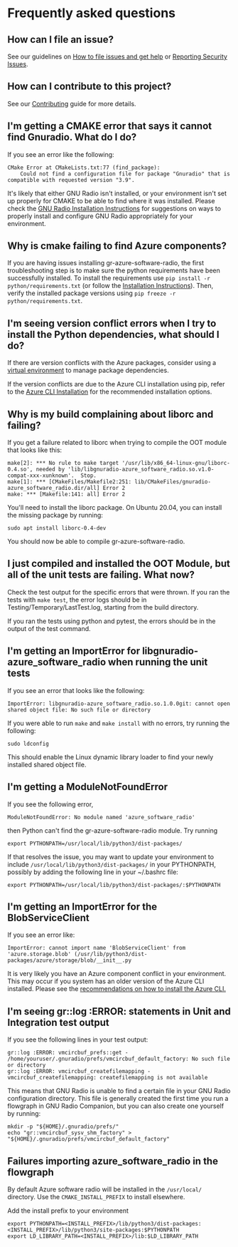 # Frequently asked questions

## How can I file an issue?
See our guidelines on [How to file issues and get help](../../SUPPORT.md) or [Reporting Security Issues](../../SECURITY.md#reporting-security-issues).

## How can I contribute to this project?
See our [Contributing](../../README.md#contributing) guide for more details.

## I'm getting a CMAKE error that says it cannot find Gnuradio. What do I do?
If you see an error like the following:

```
CMake Error at CMakeLists.txt:77 (find_package):
    Could not find a configuration file for package "Gnuradio" that is compatible with requested version "3.9".
```

It's likely that either GNU Radio isn't installed, or your environment isn't set up properly for CMAKE to be able to find where it was installed. Please check the [GNU Radio Installation Instructions](https://wiki.gnuradio.org/index.php/InstallingGR) for suggestions on ways to properly install and configure GNU Radio appropriately for your environment.

## Why is cmake failing to find Azure components?
If you are having issues installing gr-azure-software-radio, the first troubleshooting step is to make sure the python requirements have been successfully installed. To install the requirements use ``` pip install -r python/requirements.txt ```  (or follow the [Installation Instructions](../../README.md/#installing-azure-software-radio-oot)).
Then, verify the installed package versions using ``` pip freeze -r python/requirements.txt ```.

## I'm seeing version conflict errors when I try to install the Python dependencies, what should I do?
If there are version conflicts with the Azure packages, consider using a [virtual environment](https://docs.python.org/3/tutorial/venv.html) to manage package dependencies.

If the version conflicts are due to the Azure CLI installation using pip, refer to the [Azure CLI Installation][azure-cli-installation] for the recommended installation options.

## Why is my build complaining about liborc and failing?
If you get a failure related to liborc when trying to compile the OOT module that looks like this:
```
make[2]: *** No rule to make target '/usr/lib/x86_64-linux-gnu/liborc-0.4.so', needed by 'lib/libgnuradio-azure_software_radio.so.v1.0-compat-xxx-xunknown'.  Stop.
make[1]: *** [CMakeFiles/Makefile2:251: lib/CMakeFiles/gnuradio-azure_software_radio.dir/all] Error 2
make: *** [Makefile:141: all] Error 2
```

You'll need to install the liborc package. On Ubuntu 20.04, you can install the missing package by running:
```
sudo apt install liborc-0.4-dev
```

You should now be able to compile gr-azure-software-radio.

## I just compiled and installed the OOT Module, but all of the unit tests are failing. What now?
Check the test output for the specific errors that were thrown. If you ran the tests with `make test`, the error logs should be in Testing/Temporary/LastTest.log, starting from the build directory.

If you ran the tests using python and pytest, the errors should be in the output of the test command.


## I'm getting an ImportError for libgnuradio-azure_software_radio when running the unit tests
If you see an error that looks like the following:

```
ImportError: libgnuradio-azure_software_radio.so.1.0.0git: cannot open shared object file: No such file or directory
```

If you were able to run `make` and `make install` with no errors, try running the following:

```
sudo ldconfig
```

This should enable the Linux dynamic library loader to find your newly installed shared object file.

## I'm getting a ModuleNotFoundError
If you see the following error,

```
ModuleNotFoundError: No module named 'azure_software_radio'
```
then Python can't find the gr-azure-software-radio module. Try running

```
export PYTHONPATH=/usr/local/lib/python3/dist-packages/
```

If that resolves the issue, you may want to update your environment to include `/usr/local/lib/python3/dist-packages/` in your PYTHONPATH, possibly by adding the following line in your ~/.bashrc file:

```
export PYTHONPATH=/usr/local/lib/python3/dist-packages/:$PYTHONPATH
```

## I'm getting an ImportError for the BlobServiceClient
If you see an error like:
```
ImportError: cannot import name 'BlobServiceClient' from 'azure.storage.blob' (/usr/lib/python3/dist-packages/azure/storage/blob/__init__.py
```
It is very likely you have an Azure component conflict in your environment. This may occur if you system has an older version of the Azure CLI installed. Please see the [recommendations on how to install the Azure CLI.][azure-cli-installation]

## I'm seeing gr::log :ERROR: statements in Unit and Integration test output
If you see the following lines in your test output:

```
gr::log :ERROR: vmcircbuf_prefs::get - /home/youruser/.gnuradio/prefs/vmcircbuf_default_factory: No such file or directory
gr::log :ERROR: vmcircbuf_createfilemapping - vmcircbuf_createfilemapping: createfilemapping is not available
```

This means that GNU Radio is unable to find a certain file in your GNU Radio configuration directory. This file is generally created the
first time you run a flowgraph in GNU Radio Companion, but you can also create one yourself by running:

```
mkdir -p "${HOME}/.gnuradio/prefs/"
echo "gr::vmcircbuf_sysv_shm_factory" > "${HOME}/.gnuradio/prefs/vmcircbuf_default_factory"
```

## Failures importing azure_software_radio in the flowgraph
By default Azure software radio will be installed in the ``` /usr/local/ ``` directory. Use the ``` CMAKE_INSTALL_PREFIX ``` to install elsewhere.

Add the install prefix to your environment
```
export PYTHONPATH=<INSTALL_PREFIX>/lib/python3/dist-packages:<INSTALL_PREFIX>/lib/python3/site-packages:$PYTHONPATH
export LD_LIBRARY_PATH=<INSTALL_PREFIX>/lib:$LD_LIBRARY_PATH
```


[azure-cli-installation]: https://docs.microsoft.com/en-us/cli/azure/install-azure-cli-linux?pivots=apt  "Azure CLI Installation"